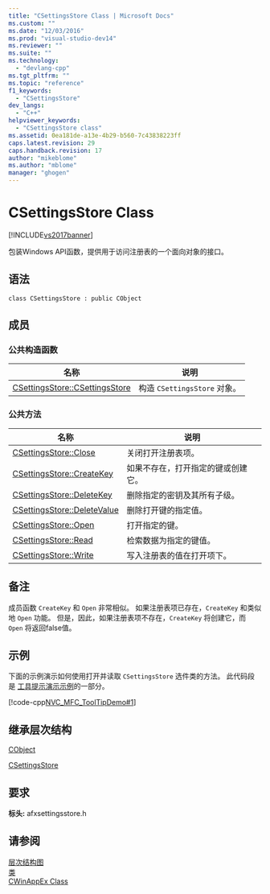 ```yaml
---
title: "CSettingsStore Class | Microsoft Docs"
ms.custom: ""
ms.date: "12/03/2016"
ms.prod: "visual-studio-dev14"
ms.reviewer: ""
ms.suite: ""
ms.technology: 
  - "devlang-cpp"
ms.tgt_pltfrm: ""
ms.topic: "reference"
f1_keywords: 
  - "CSettingsStore"
dev_langs: 
  - "C++"
helpviewer_keywords: 
  - "CSettingsStore class"
ms.assetid: 0ea181de-a13e-4b29-b560-7c43838223ff
caps.latest.revision: 29
caps.handback.revision: 17
author: "mikeblome"
ms.author: "mblome"
manager: "ghogen"
---
```

# CSettingsStore Class
[!INCLUDE[vs2017banner](../../assembler/inline/includes/vs2017banner.md)]

包装Windows API函数，提供用于访问注册表的一个面向对象的接口。  
  
## 语法  
  
```  
class CSettingsStore : public CObject  
```  
  
## 成员  
  
### 公共构造函数  
  
|名称|说明|  
|--------|--------|  
|[CSettingsStore::CSettingsStore](../Topic/CSettingsStore::CSettingsStore.md)|构造 `CSettingsStore` 对象。|  
  
### 公共方法  
  
|名称|说明|  
|--------|--------|  
|[CSettingsStore::Close](../Topic/CSettingsStore::Close.md)|关闭打开注册表项。|  
|[CSettingsStore::CreateKey](../Topic/CSettingsStore::CreateKey.md)|如果不存在，打开指定的键或创建它。|  
|[CSettingsStore::DeleteKey](../Topic/CSettingsStore::DeleteKey.md)|删除指定的密钥及其所有子级。|  
|[CSettingsStore::DeleteValue](../Topic/CSettingsStore::DeleteValue.md)|删除打开键的指定值。|  
|[CSettingsStore::Open](../Topic/CSettingsStore::Open.md)|打开指定的键。|  
|[CSettingsStore::Read](../Topic/CSettingsStore::Read.md)|检索数据为指定的键值。|  
|[CSettingsStore::Write](../Topic/CSettingsStore::Write.md)|写入注册表的值在打开项下。|  
  
## 备注  
 成员函数 `CreateKey` 和 `Open` 非常相似。  如果注册表项已存在，`CreateKey` 和类似地 `Open` 功能。  但是，因此，如果注册表项不存在，`CreateKey` 将创建它，而 `Open` 将返回false值。  
  
## 示例  
 下面的示例演示如何使用打开并读取 `CSettingsStore` 选件类的方法。  此代码段是 [工具提示演示示例](../../top/visual-cpp-samples.md)的一部分。  
  
 [!code-cpp[NVC_MFC_ToolTipDemo#1](../../mfc/reference/codesnippet/CPP/csettingsstore-class_1.cpp)]  
  
## 继承层次结构  
 [CObject](../../mfc/reference/cobject-class.md)  
  
 [CSettingsStore](../../mfc/reference/csettingsstore-class.md)  
  
## 要求  
 **标头:** afxsettingsstore.h  
  
## 请参阅  
 [层次结构图](../../mfc/hierarchy-chart.md)   
 [类](../../mfc/reference/mfc-classes.md)   
 [CWinAppEx Class](../../mfc/reference/cwinappex-class.md)